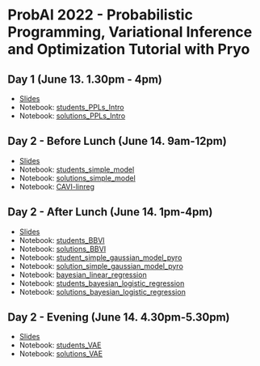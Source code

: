 # ProbAI 2022 - Probabilistic Programming, Variational Inference and Optimization Tutorial with Pryo


## Day 1 (June 13. 1.30pm - 4pm)

* [Slides](https://github.com/PGM-Lab/2022-ProbAI/raw/main/Day1/probAI-day1.pdf)
* Notebook: [students_PPLs_Intro](https://colab.research.google.com/github/PGM-Lab/2022-ProbAI/blob/main/Day1/notebooks/students_PPLs_Intro.ipynb)
* Notebook: [solutions_PPLs_Intro](https://colab.research.google.com/github/PGM-Lab/2022-ProbAI/blob/main/Day1/notebooks/solutions_PPLs_Intro.ipynb)


## Day 2 - Before Lunch (June 14. 9am-12pm)
* [Slides](https://github.com/PGM-Lab/2022-ProbAI/raw/main/Day2-BeforeLunch/probAI-day2_before_lunch.pdf)
* Notebook: [students_simple_model](https://colab.research.google.com/github/PGM-Lab/2022-ProbAI/blob/main/Day2-BeforeLunch/notebooks/students_simple_model.ipynb)
* Notebook: [solutions_simple_model](https://colab.research.google.com/github/PGM-Lab/2022-ProbAI/blob/main/Day2-BeforeLunch/notebooks/solution_simple_model.ipynb)
* Notebook: [CAVI-linreg](https://colab.research.google.com/github/PGM-Lab/2022-ProbAI/blob/main/Day2-BeforeLunch/notebooks/CAVI-linreg.ipynb)


## Day 2 - After Lunch (June 14. 1pm-4pm)
* [Slides](https://github.com/PGM-Lab/2022-ProbAI/raw/main/Day2-AfterLunch/probAI-day2_after_lunch.pdf)
* Notebook: [students_BBVI](https://colab.research.google.com/github/PGM-Lab/2022-ProbAI/blob/main/Day2-AfterLunch/notebooks/students_BBVI.ipynb)
* Notebook: [solutions_BBVI](https://colab.research.google.com/github/PGM-Lab/2022-ProbAI/blob/main/Day2-AfterLunch/notebooks/solutions_BBVI.ipynb)
* Notebook: [student_simple_gaussian_model_pyro](https://colab.research.google.com/github/PGM-Lab/2022-ProbAI/blob/main/Day2-AfterLunch/notebooks/student_simple_gaussian_model_pyro.ipynb)
* Notebook: [solution_simple_gaussian_model_pyro](https://colab.research.google.com/github/PGM-Lab/2022-ProbAI/blob/main/Day2-AfterLunch/notebooks/solution_simple_gaussian_model_pyro.ipynb)
* Notebook: [bayesian_linear_regression](https://colab.research.google.com/github/PGM-Lab/2022-ProbAI/blob/main/Day2-AfterLunch/notebooks/bayesian_linear_regression.ipynb)
* Notebook: [students_bayesian_logistic_regression](https://colab.research.google.com/github/PGM-Lab/2022-ProbAI/blob/main/Day2-AfterLunch/notebooks/students_bayesian_logistic_regression.ipynb)
* Notebook: [solutions_bayesian_logistic_regression](https://colab.research.google.com/github/PGM-Lab/2022-ProbAI/blob/main/Day2-AfterLunch/notebooks/solutions_bayesian_logistic_regression.ipynb)


## Day 2 - Evening (June 14. 4.30pm-5.30pm)
* [Slides](https://github.com/PGM-Lab/2022-ProbAI/raw/main/Day2-Evening/probAI-day2_evening.pdf)
* Notebook: [students_VAE](https://colab.research.google.com/github/PGM-Lab/2022-ProbAI/blob/main/Day2-Evening/notebooks/students_VAE.ipynb)
* Notebook: [solutions_VAE](https://colab.research.google.com/github/PGM-Lab/2022-ProbAI/blob/main/Day2-Evening/notebooks/solutions_VAE.ipynb)
